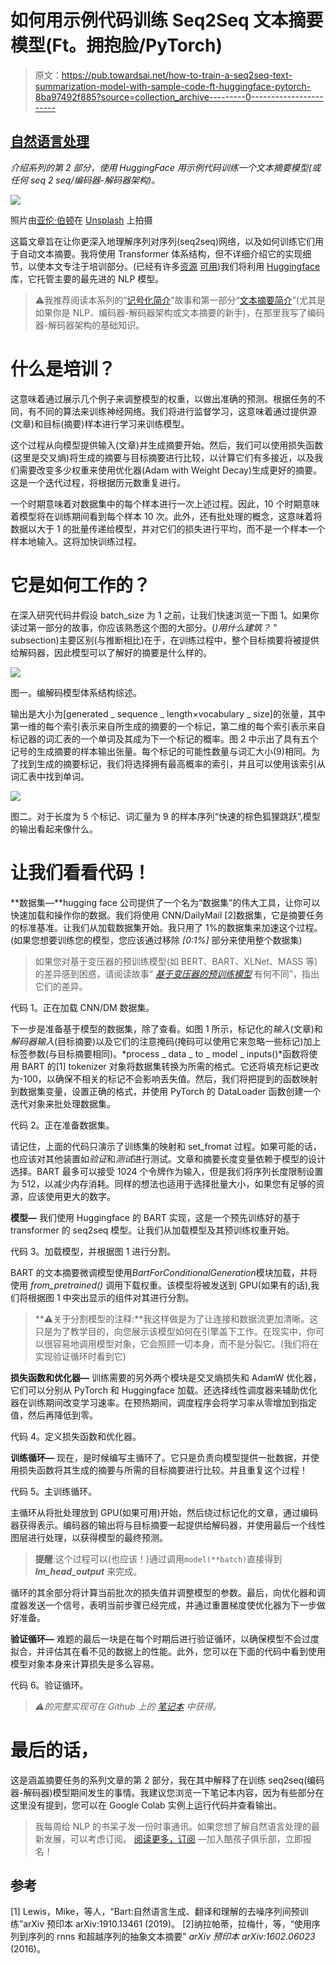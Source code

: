 # 如何用示例代码训练 Seq2Seq 文本摘要模型(Ft。拥抱脸/PyTorch)

> 原文：<https://pub.towardsai.net/how-to-train-a-seq2seq-text-summarization-model-with-sample-code-ft-huggingface-pytorch-8ba97492f885?source=collection_archive---------0----------------------->

## [自然语言处理](https://towardsai.net/p/category/nlp)

*介绍系列的第 2 部分，使用 HuggingFace 用示例代码训练一个文本摘要模型(或任何 seq 2 seq/编码器-解码器架构)。*

![](img/bc46b32c74fb343520a29e3595533183.png)

照片由[亚伦·伯顿](https://unsplash.com/@aaronburden?utm_source=medium&utm_medium=referral)在 [Unsplash](https://unsplash.com?utm_source=medium&utm_medium=referral) 上拍摄

这篇文章旨在让你更深入地理解序列对序列(seq2seq)网络，以及如何训练它们用于自动文本摘要。我将使用 Transformer 体系结构，但不详细介绍它的实现细节，以使本文专注于培训部分。(已经有许多[资源](https://jalammar.github.io/illustrated-transformer/) [可用](https://medium.com/inside-machine-learning/what-is-a-transformer-d07dd1fbec04))我们将利用 [Huggingface](https://huggingface.co/docs/transformers/index) 库，它托管主要的最先进的 NLP 模型。

> ⚠️我推荐阅读本系列的“[记号化简介](https://nlpiation.medium.com/how-to-use-huggingfaces-transformers-pre-trained-tokenizers-e029e8d6d1fa)”故事和第一部分“[文本摘要简介](/a-full-introduction-on-text-summarization-using-deep-learning-with-sample-code-ft-huggingface-d21e0336f50c?source=your_stories_page----------------------------------------)”(尤其是如果你是 NLP、编码器-解码器架构或文本摘要的新手)，在那里我写了编码器-解码器架构的基础知识。

# 什么是培训？

这意味着通过展示几个例子来调整模型的权重，以做出准确的预测。根据任务的不同，有不同的算法来训练神经网络。我们将进行监督学习，这意味着通过提供源(文章)和目标(摘要)样本进行学习来训练模型。

这个过程从向模型提供输入(文章)并生成摘要开始。然后，我们可以使用损失函数(这里是交叉熵)将生成的摘要与目标摘要进行比较，以计算它们有多接近，以及我们需要改变多少权重来使用优化器(Adam with Weight Decay)生成更好的摘要。这是一个迭代过程，将根据历元数重复进行。

一个时期意味着对数据集中的每个样本进行一次上述过程。因此，10 个时期意味着模型将在训练期间看到每个样本 10 次。此外，还有批处理的概念，这意味着将数据以大于 1 的批量传递给模型，并对它们的损失进行平均，而不是一个样本一个样本地输入。这将加快训练过程。

# 它是如何工作的？

在深入研究代码并假设 batch_size 为 1 之前，让我们快速浏览一下图 1。如果你读过第一部分的故事，你应该熟悉这个图的大部分。(*)用什么建筑？* " subsection)主要区别(与推断相比)在于，在训练过程中，整个目标摘要将被提供给解码器，因此模型可以了解好的摘要是什么样的。

![](img/6283d1c5d2e74cab019eb9a3bdc10bfa.png)

图一。编解码模型体系结构综述。

输出是大小为[generated _ sequence _ length×vocabulary _ size]的张量，其中第一维的每个索引表示来自所生成的摘要的一个标记，第二维的每个索引表示来自标记器的词汇表的一个单词及其成为下一个标记的概率。图 2 中示出了具有五个记号的生成摘要的样本输出张量。每个标记的可能性数量与词汇大小(9)相同。为了找到生成的摘要标记，我们将选择拥有最高概率的索引，并且可以使用该索引从词汇表中找到单词。

![](img/6efb99578e3f9b691a6f757eeef352c0.png)

图二。对于长度为 5 个标记、词汇量为 9 的样本序列“快速的棕色狐狸跳跃”,模型的输出看起来像什么。

# 让我们看看代码！

**数据集—**hugging face 公司提供了一个名为“数据集”的伟大工具，让你可以快速加载和操作你的数据。我们将使用 CNN/DailyMail [2]数据集，它是摘要任务的标准基准。让我们从加载数据集开始。我只用了 1%的数据集来加速这个过程。(如果您想要训练您的模型，您应该通过移除 *[0:1%]* 部分来使用整个数据集)

> 如果您对基于变压器的预训练模型(如 BERT、BART、XLNet、MASS 等)的差异感到困惑，请阅读故事“ [*基于变压器的预训练模型*](https://medium.com/mlearning-ai/what-are-the-differences-in-pre-trained-transformer-base-models-like-bert-distilbert-xlnet-gpt-4b3ea30ef3d7) 有何不同”，指出它们的差异。

代码 1。正在加载 CNN/DM 数据集。

下一步是准备基于模型的数据集，除了查看。如图 1 所示，标记化的*输入*(文章)和*解码器输入*(目标摘要)以及它们的注意掩码(掩码可以使用它来忽略一些标记)加上标签参数(与目标摘要相同)。*process _ data _ to _ model _ inputs()*函数将使用 BART 的[1] tokenizer 对象将数据集转换为所需的格式。它还将填充标记更改为-100，以确保不相关的标记不会影响丢失值。然后，我们将把提到的函数映射到数据集变量，设置正确的格式，并使用 PyTorch 的 DataLoader 函数创建一个迭代对象来批处理数据集。

代码 2。正在准备数据集。

请记住，上面的代码只演示了训练集的映射和 set_fromat 过程。如果可能的话，也应该对其他装置如*验证*和*测试*进行测试。文章和摘要长度变量依赖于模型的设计选择。BART 最多可以接受 1024 个令牌作为输入，但是我们将序列长度限制设置为 512，以减少内存消耗。同样的想法也适用于选择批量大小，如果您有足够的资源，应该使用更大的数字。

**模型—** 我们使用 Huggingface 的 BART 实现，这是一个预先训练好的基于 transformer 的 seq2seq 模型。让我们从加载模型及其预训练权重开始。

代码 3。加载模型，并根据图 1 进行分割。

BART 的文本摘要微调模型使用*BartForConditionalGeneration*模块加载，并将使用 *from_pretrained()* 调用下载权重。该模型将被发送到 GPU(如果有的话),我们将根据图 1 中突出显示的组件对其进行分割。

> **⚠️关于分割模型的注释:**我这样做是为了让连接和数据流更加清晰。这只是为了教学目的，向您展示该模型如何在引擎盖下工作。在现实中，你可以很容易地调用模型对象，它会照顾一切本身，而不是分裂它。(我们将在实现验证循环时看到它)

**损失函数和优化器—** 训练需要的另外两个模块是交叉熵损失和 AdamW 优化器，它们可以分别从 PyTorch 和 Huggingface 加载。还选择线性调度器来辅助优化器在训练期间改变学习速率。在预热期间，调度程序会将学习率从零增加到指定值，然后再降低到零。

代码 4。定义损失函数和优化器。

**训练循环—** 现在，是时候编写主循环了。它只是负责向模型提供一批数据，并使用损失函数将其生成的摘要与所需的目标摘要进行比较。并且重复这个过程！

代码 5。主训练循环。

主循环从将批处理放到 GPU(如果可用)开始，然后绕过标记化的文章，通过编码器获得表示。编码器的输出将与目标摘要一起提供给解码器，并使用最后一个线性图层进行处理，以获得模型的最终预测。

> **提醒**:这个过程可以(也应该！)通过调用`model(**batch)`直接得到 ***lm_head_output*** 来完成。

循环的其余部分将计算当前批次的损失值并调整模型的参数。最后，向优化器和调度器发送一个信号，表明当前步骤已经完成，并通过重置梯度使优化器为下一步做好准备。

**验证循环—** 难题的最后一块是在每个时期后进行验证循环，以确保模型不会过度拟合，并评估其在看不见的数据上的性能。此外，您可以在下面的代码中看到使用模型对象本身来计算损失是多么容易。

代码 6。验证循环。

> *⚠️的完整实现可在 Github 上的* [*笔记本*](https://github.com/NLPiation/tutorial_notebooks/blob/main/summarization/hf_BART_train_breakdown.ipynb) *中获得。*

# 最后的话，

这是涵盖摘要任务的系列文章的第 2 部分，我在其中解释了在训练 seq2seq(编码器-解码器)模型期间发生的事情。我建议您浏览一下笔记本内容，因为有些部分在这里没有提到，您可以在 Google Colab 实例上运行代码并查看输出。

> 我每周给 NLP 的书呆子发一份时事通讯。如果您想了解自然语言处理的最新发展，可以考虑订阅。
> [阅读更多，订阅](https://nlpiation.github.io/) —加入酷孩子俱乐部，立即报名！

## 参考

[1] Lewis，Mike，等人，“Bart:自然语言生成、翻译和理解的去噪序列间预训练”arXiv 预印本 arXiv:1910.13461 (2019)。
[2]纳拉帕蒂，拉梅什，等，“使用序列到序列的 rnns 和超越序列的抽象文本摘要” *arXiv 预印本 arXiv:1602.06023* (2016)。